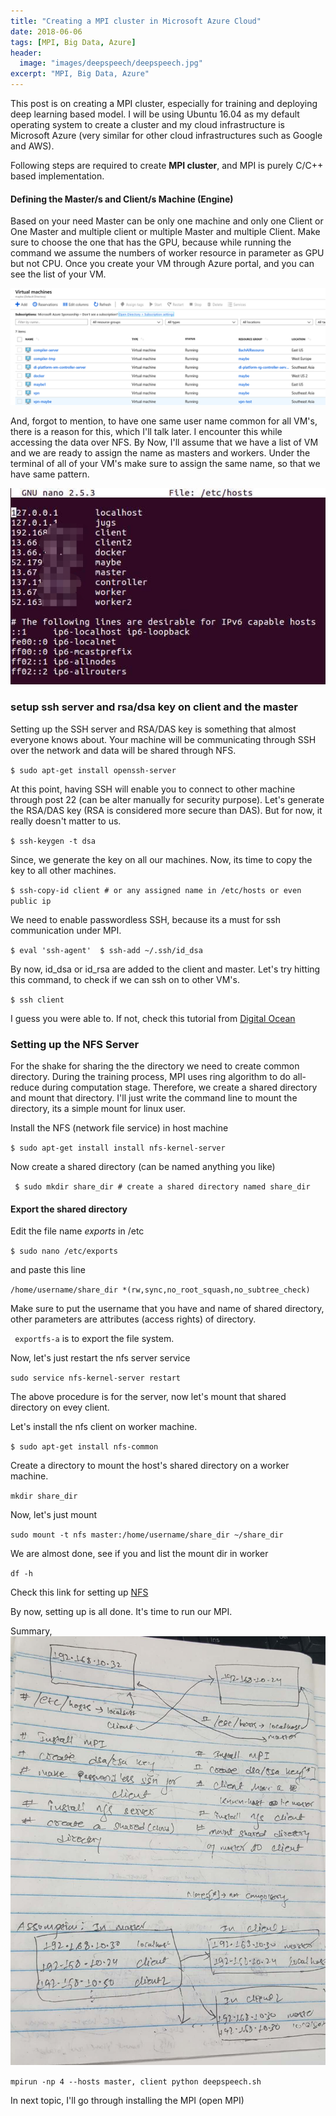 ```yaml
---
title: "Creating a MPI cluster in Microsoft Azure Cloud"
date: 2018-06-06
tags: [MPI, Big Data, Azure]
header:
  image: "images/deepspeech/deepspeech.jpg"
excerpt: "MPI, Big Data, Azure"
---
```


This post is on creating a MPI cluster, especially for training and deploying deep learning based model.
I will be using Ubuntu 16.04 as my default operating system to create a cluster and my 
cloud infrastructure is Microsoft Azure (very similar for other cloud infrastructures such as Google and AWS).

Following steps are required to create **MPI cluster**, and MPI is purely C/C++ based implementation.

#### Defining the Master/s and Client/s Machine (Engine)

Based on your need Master can be only one machine and only one Client or One Master and multiple
client or multiple Master and multiple Client.
Make sure to choose the one that has the GPU, because while running the command we assume the 
numbers of worker resource in parameter as GPU but not CPU.
Once you create your VM through Azure portal, and you can see the list of your VM.

![Azure VM's](/images/MPI/Azure.png) 

And, forgot to mention, to have one same user name common for
all VM's, there is a reason for this, which I'll talk later.
I encounter this while accessing the data over NFS. 
By Now, I'll assume that we have a list of VM and we are ready to assign the name as 
masters and workers. Under the terminal of all of your VM's make sure to assign 
the same name, so that we have same pattern.

![/etc/hosts](/images/MPI/hosts.jpg)

### setup ssh server and rsa/dsa key on client and the master

Setting up the SSH server and RSA/DAS key is something that almost everyone knows about.
Your machine will be communicating through SSH over the network and data will be shared
through NFS.

`$ sudo apt-get install openssh-server`
 
At this point, having SSH will enable you to connect to other machine through post 22 (can be alter 
manually for security purpose).
Let's generate the RSA/DAS key (RSA is considered more secure than DAS). But for now, it really
doesn't matter to us.

`$ ssh-keygen -t dsa`
 
Since, we generate the key on all our machines. Now, its time to copy the key to all other machines.

`$ ssh-copy-id client # or any assigned name in /etc/hosts or even public ip` 

We need to enable passwordless SSH, because its a must for ssh communication under MPI.

`$ eval 'ssh-agent' 
 $ ssh-add ~/.ssh/id_dsa`
 
By now, id_dsa or id_rsa are added to the client and master.
Let's try hitting this command, to check if we can ssh on to other VM's.

`$ ssh client`

I guess you were able to. If not, check this tutorial from [Digital Ocean](https://www.digitalocean.com/community/tutorials/how-to-configure-ssh-key-based-authentication-on-a-linux-server)

### Setting up the NFS Server

For the shake for sharing the the directory we need to create common directory.
During the training process, MPI uses ring algorithm to do all-reduce during computation stage.
Therefore, we create a shared directory and mount that directory.
I'll just write the command line to mount the directory, its a simple mount for linux user.

Install the NFS (network file service) in host machine

`$ sudo apt-get install install nfs-kernel-server`

Now create a shared directory (can be named anything you like) 

` $ sudo mkdir share_dir # create a shared directory named share_dir`
 
#### Export the shared directory

Edit the file name *exports* in /etc

`$ sudo nano /etc/exports`

and paste this line

`/home/username/share_dir *(rw,sync,no_root_squash,no_subtree_check)`

Make sure to put the username that you have and name of shared directory, other parameters are attributes (access rights) of directory.

` exportfs-a` is to export the file system.

Now, let's just restart the nfs server service

`sudo service nfs-kernel-server restart`

The above procedure is for the server, now let's mount that shared directory on evey client.

Let's install the nfs client on worker machine.

`$ sudo apt-get install nfs-common`

Create a directory to mount the host's shared directory on a worker machine.

`mkdir share_dir`

Now, let's just mount

`sudo mount -t nfs master:/home/username/share_dir ~/share_dir`

We are almost done, see if you and list the mount dir in worker

`df -h`

Check this link for setting up [NFS](https://www.digitalocean.com/community/tutorials/how-to-set-up-an-nfs-mount-on-ubuntu-16-04)

By now, setting up is all done. It's time to run our MPI.

Summary,
![Summary](/images/MPI/cluster.jpg)

`mpirun -np 4 --hosts master, client python deepspeech.sh`

In next topic, I'll go through installing the MPI (open MPI)